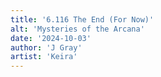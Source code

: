 ```yaml
---
title: '6.116 The End (For Now)'
alt: 'Mysteries of the Arcana'
date: '2024-10-03'
author: 'J Gray'
artist: 'Keira'
---
```

